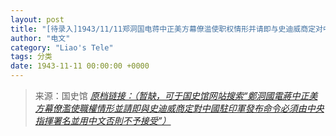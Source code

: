 ```yaml
---
layout: post
title: "[待录入]1943/11/11郑洞国电蒋中正美方幕僚滥使职权情形并请即与史迪威商定对中国驻印军发布命令必须由中央指挥署名并用中文否则不予接受"
author: "电文"
category: "Liao's Tele"
tags: 分类
date: 1943-11-11 00:00:00 +0000
---
```

> 来源：国史馆 [*原档链接：（暂缺，可于国史馆网站搜索“鄭洞國電蔣中正美方幕僚濫使職權情形並請即與史迪威商定對中國駐印軍發布命令必須由中央指揮署名並用中文否則不予接受”）*]()
